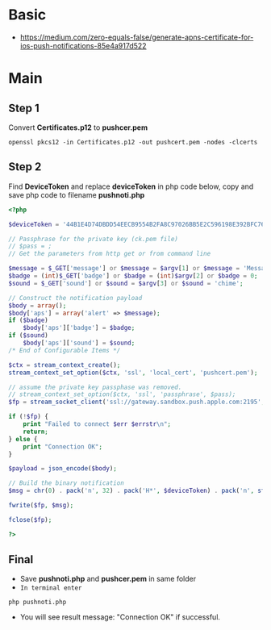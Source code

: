 # Basic
- https://medium.com/zero-equals-false/generate-apns-certificate-for-ios-push-notifications-85e4a917d522

# Main
## Step 1
Convert **Certificates.p12** to **pushcer.pem**
```
openssl pkcs12 -in Certificates.p12 -out pushcert.pem -nodes -clcerts
```

## Step 2
Find **DeviceToken** and replace **deviceToken** in php code below, copy and save php code to filename **pushnoti.php**

```php
<?php

$deviceToken = '44B1E4D74DBDD54EECB9554B2FA8C97026BB5E2C596198E392BFC762E1D9A121';                        

// Passphrase for the private key (ck.pem file)
// $pass = ;
// Get the parameters from http get or from command line

$message = $_GET['message'] or $message = $argv[1] or $message = 'Message sent ' . @date("H:i:s d/M/Y", mktime());
$badge = (int)$_GET['badge'] or $badge = (int)$argv[2] or $badge = 0;
$sound = $_GET['sound'] or $sound = $argv[3] or $sound = 'chime';

// Construct the notification payload
$body = array();
$body['aps'] = array('alert' => $message);
if ($badge)
    $body['aps']['badge'] = $badge;
if ($sound)
    $body['aps']['sound'] = $sound;
/* End of Configurable Items */

$ctx = stream_context_create();
stream_context_set_option($ctx, 'ssl', 'local_cert', 'pushcert.pem');

// assume the private key passphase was removed.
// stream_context_set_option($ctx, 'ssl', 'passphrase', $pass);
$fp = stream_socket_client('ssl://gateway.sandbox.push.apple.com:2195', $err, $errstr, 60, STREAM_CLIENT_CONNECT, $ctx);

if (!$fp) {
    print "Failed to connect $err $errstr\n";
    return;
} else {
    print "Connection OK";
}

$payload = json_encode($body);

// Build the binary notification
$msg = chr(0) . pack('n', 32) . pack('H*', $deviceToken) . pack('n', strlen($payload)) . $payload;

fwrite($fp, $msg);

fclose($fp);

?>
```

## Final
- Save **pushnoti.php** and **pushcer.pem** in same folder
- `In terminal enter`
```
php pushnoti.php
```
- You will see result message: "Connection OK" if successful.